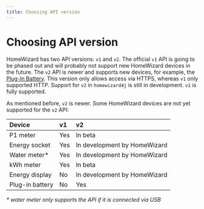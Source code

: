 ```yaml
---
title: Choosing API version
---
```


# Choosing API version
HomeWizard has two API versions: `v1` and `v2`. The official `v1` API is going to be phased out and will probably not
support new HomeWizard devices in the future. The `v2` API is newer and supports new devices, for example,
the [Plug-In Battery](https://www.homewizard.com/plug-in-battery). This version only allows access via HTTPS,
whereas `v1` only supported HTTP. Support for `v2` in `homewizard4j` is still in development. `v1` is fully supported.

As mentioned before, `v2` is newer. Some HomeWizard devices are not yet supported for the `v2` API:

| Device          | v1  | v2                           |
|:----------------|:----|:-----------------------------|
| P1 meter        | Yes | In beta                      |
| Energy socket   | Yes | In development by HomeWizard |
| Water meter*    | Yes | In development by HomeWizard |
| kWh meter       | Yes | In beta                      |
| Energy display  | No  | In development by HomeWizard |
| Plug-in battery | No  | Yes                          |

_* water meter only supports the API if it is connected via USB_